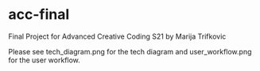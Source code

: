 # acc-final
Final Project for Advanced Creative Coding S21 by Marija Trifkovic

Please see tech_diagram.png for the tech diagram and user_workflow.png for the user workflow.